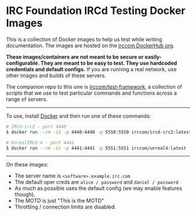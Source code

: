 # IRC Foundation IRCd Testing Docker Images
This is a collection of Docker images to help us test while writing documentation. The images are hosted on the [irccom DockerHub org](https://hub.docker.com/u/irccom).

**These images/containers are not meant to be secure or easily-configurable. They are meant to be easy to test. They use hardcoded credentials and default configs.** If you are running a real network, use other images and builds of these servers.

The companion repo to this one is [irccom/test-framework](https://github.com/irccom/test-framework), a collection of scripts that we use to test particular commands and functions across a range of servers.

-----

To use, install [Docker](https://www.docker.com/get-started) and then run one of these commands:

```sh
# IRCd-irc2 - port 4440
$ docker run --rm -it -p 4440:4440 -p 5550:5550 irccom/ircd-irc2:latest

# UnrealIRCd 4 - port 4441
$ docker run --rm -it -p 4441:4441 -p 5551:5551 irccom/unreal4:latest
```

-----

On these images:

- The server name is `<software>.example.irc.com`
- The default oper creds are `alice / password` and `daniel / password`
- As much as possible uses the default config (we may enable features though).
- The MOTD is just "This is the MOTD"
- Throttling / connection limits are disabled.
